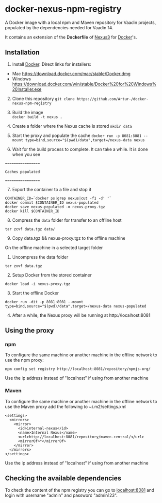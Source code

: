 # docker-nexus-npm-registry

A Docker image with a local npm and Maven repository for Vaadin projects, populated by the dependencies needed for Vaadin 14. 

It contains an extension of the **Dockerfile** of [Nexus3](https://github.com/sonatype/docker-nexus) for [Docker](https://www.docker.com/)'s.

## Installation

1. Install [Docker](https://www.docker.com/).
  Direct links for installers:
  * Mac https://download.docker.com/mac/stable/Docker.dmg
  * Windows https://download.docker.com/win/stable/Docker%20for%20Windows%20Installer.exe

2. Clone this repository 
    `git clone https://github.com/Artur-/docker-nexus-npm-registry`

3. Build the image   
    `docker build -t nexus .`

4. Create a folder where the Nexus cache is stored
    `mkdir data`

5. Start the proxy and populate the cache
    `docker run -p 8081:8081 --mount type=bind,source="$(pwd)/data",target=/nexus-data nexus`

6. Wait for the build process to complete. It can take a while. It is done when you see
```
================

Caches populated

================
```

7. Export the container to a file and stop it
```
CONTAINER_ID=`docker ps|grep nexus|cut -f1 -d' '`
docker commit $CONTAINER_ID nexus-populated
docker save nexus-populated -o nexus-proxy.tgz
docker kill $CONTAINER_ID
```

8. Compress the `data` folder for transfer to an offline host
```
tar zcvf data.tgz data/
```

9. Copy data.tgz && nexus-proxy.tgz to the offline machine

On the offline machine in a selected target folder

1. Uncompress the data folder
```
tar zxvf data.tgz
```
2. Setup Docker from the stored container
```
docker load -i nexus-proxy.tgz
```
3. Start the offline Docker
```
docker run -dit -p 8081:8081 --mount type=bind,source="$(pwd)/data",target=/nexus-data nexus-populated
```
4. After a while, the Nexus proxy will be running at http://localhost:8081

## Using the proxy

### npm

To configure the same machine or another machine in the offline network to use the npm proxy:

```
npm config set registry http://localhost:8081/repository/npmjs-org/
```

Use the ip address instead of "localhost" if using from another machine

### Maven
To configure the same machine or another machine in the offline network to use the Maven proxy add the following to ~/.m2/settings.xml

```
<settings>
  <mirrors>
    <mirror>
      <id>internal-nexus</id>
      <name>Internal Nexus</name>
      <url>http://localhost:8081/repository/maven-central/</url>
      <mirrorOf>*</mirrorOf>
    </mirror>
  </mirrors>
</settings>
```

Use the ip address instead of "localhost" if using from another machine

## Checking the available dependencies

To check the content of the npm registry you can go to [localhost:8081](http://localhost:8081/) and login with username "admin" and password "admin123".
